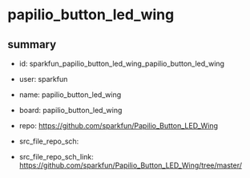 # papilio_button_led_wing
 
## summary 
* id: sparkfun_papilio_button_led_wing_papilio_button_led_wing
* user: sparkfun
* name: papilio_button_led_wing
* board: papilio_button_led_wing
* repo: https://github.com/sparkfun/Papilio_Button_LED_Wing



* src_file_repo_sch: 
* src_file_repo_sch_link: https://github.com/sparkfun/Papilio_Button_LED_Wing/tree/master/






